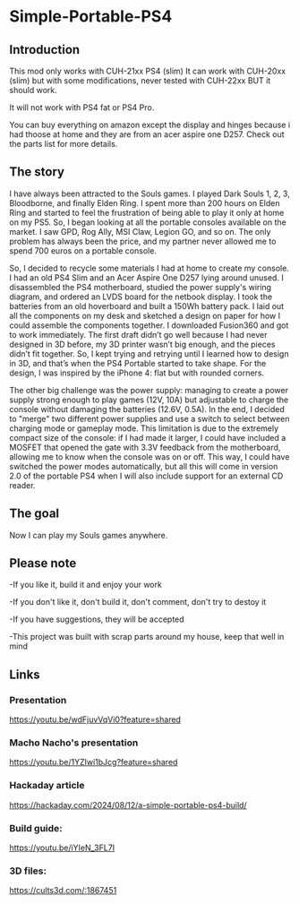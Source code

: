 # Simple-Portable-PS4

## Introduction
This mod only works with CUH-21xx PS4 (slim)
It can work with CUH-20xx (slim) but with some modifications, never tested with CUH-22xx BUT it should work.

It will not work with PS4 fat or PS4 Pro.

You can buy everything on amazon except the display and hinges because i had thoose at home and they are from an acer aspire one D257.
Check out the parts list for more details.

## The story
I have always been attracted to the Souls games. I played Dark Souls 1, 2, 3, Bloodborne, and finally Elden Ring. 
I spent more than 200 hours on Elden Ring and started to feel the frustration of being able to play it only at home on my PS5. 
So, I began looking at all the portable consoles available on the market. 
I saw GPD, Rog Ally, MSI Claw, Legion GO, and so on.
The only problem has always been the price, and my partner never allowed me to spend 700 euros on a portable console.

So, I decided to recycle some materials I had at home to create my console. 
I had an old PS4 Slim and an Acer Aspire One D257 lying around unused. 
I disassembled the PS4 motherboard, studied the power supply's wiring diagram, and ordered an LVDS board for the netbook display. 
I took the batteries from an old hoverboard and built a 150Wh battery pack. 
I laid out all the components on my desk and sketched a design on paper for how I could assemble the components together. 
I downloaded Fusion360 and got to work immediately. 
The first draft didn’t go well because I had never designed in 3D before, my 3D printer wasn’t big enough, and the pieces didn’t fit together.
So, I kept trying and retrying until I learned how to design in 3D, and that’s when the PS4 Portable started to take shape. For the design, I was inspired by the iPhone 4: flat but with rounded corners.

The other big challenge was the power supply: managing to create a power supply strong enough to play games (12V, 10A) but adjustable to charge the console without damaging the batteries (12.6V, 0.5A). 
In the end, I decided to "merge" two different power supplies and use a switch to select between charging mode or gameplay mode.
This limitation is due to the extremely compact size of the console: if I had made it larger, I could have included a MOSFET that opened the gate with 3.3V feedback from the motherboard, allowing me to know when the console was on or off. 
This way, I could have switched the power modes automatically, but all this will come in version 2.0 of the portable PS4 when I will also include support for an external CD reader.

## The goal
Now I can play my Souls games anywhere.

## Please note
-If you like it, build it and enjoy your work

-If you don't like it, don't build it, don't comment, don't try to destoy it

-If you have suggestions, they will be accepted

-This project was built with scrap parts around my house, keep that well in mind

## Links

### Presentation
https://youtu.be/wdFjuvVqVi0?feature=shared

### Macho Nacho's presentation
https://youtu.be/1YZIwi1bJcg?feature=shared

### Hackaday article
https://hackaday.com/2024/08/12/a-simple-portable-ps4-build/

### Build guide:
https://youtu.be/iYIeN_3FL7I


### 3D files:
https://cults3d.com/:1867451
